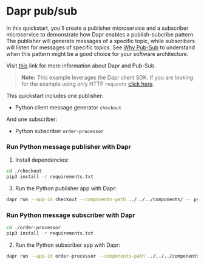 # Dapr pub/sub

In this quickstart, you'll create a publisher microservice and a subscriber microservice to demonstrate how Dapr enables a publish-subcribe pattern. The publisher will generate messages of a specific topic, while subscribers will listen for messages of specific topics. See [Why Pub-Sub](#why-pub-sub) to understand when this pattern might be a good choice for your software architecture.

Visit [this](https://docs.dapr.io/developing-applications/building-blocks/pubsub/) link for more information about Dapr and Pub-Sub.

> **Note:** This example leverages the Dapr client SDK.  If you are looking for the example using only HTTP `requests` [click here](../http).

This quickstart includes one publisher:

- Python client message generator `checkout` 

And one subscriber: 
 
- Python subscriber `order-processor`

### Run Python message publisher with Dapr

1. Install dependencies: 

<!-- STEP
name: Install python dependencies
-->

```bash
cd ./checkout
pip3 install -r requirements.txt 
```
<!-- END_STEP -->

3. Run the Python publisher app with Dapr: 

<!-- STEP
name: Run python publisher
expected_stdout_lines:
  - "You're up and running! Both Dapr and your app logs will appear here."
  - '== APP == INFO:root:Published data: {"orderId": 1}'
  - '== APP == INFO:root:Published data: {"orderId": 2}'
  - "Exited App successfully"
  - "Exited Dapr successfully"
expected_stderr_lines:
output_match_mode: substring
working_dir: ./checkout
background: true
sleep: 10
-->
    
```bash
dapr run --app-id checkout --components-path ../../../components/ -- python3 app.py
```

<!-- END_STEP -->
### Run Python message subscriber with Dapr

<!-- STEP
name: run
-->

```bash
cd ./order-processor
pip3 install -r requirements.txt 
```

<!-- END_STEP -->

2. Run the Python subscriber app with Dapr: 

<!-- STEP
name: Run python subscriber
expected_stdout_lines:
  - '== APP == Subscriber received : 4'
  - "You're up and running! Both Dapr and your app logs will appear here."
  - "Exited Dapr successfully"
  - "Exited App successfully"
expected_stderr_lines:
output_match_mode: substring
working_dir: ./order-processor
background: true
sleep: 10
-->


```bash
dapr run --app-id order-processor --components-path ../../../components/ --app-port 5001 -- python3 app.py
```

<!-- END_STEP -->
